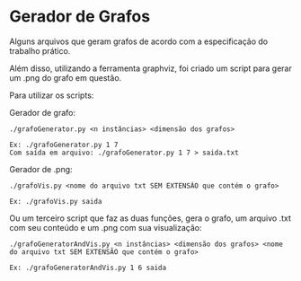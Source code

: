 Gerador de Grafos
=================

Alguns arquivos que geram grafos de acordo com a especificação do trabalho prático.

Além disso, utilizando a ferramenta graphviz, foi criado um script para gerar um .png do grafo em questão.

Para utilizar os scripts:

Gerador de grafo:

	./grafoGenerator.py <n instâncias> <dimensão dos grafos>

	Ex: ./grafoGenerator.py 1 7
	Com saída em arquivo: ./grafoGenerator.py 1 7 > saida.txt

Gerador de .png:

	./grafoVis.py <nome do arquivo txt SEM EXTENSÃO que contém o grafo>
	
	Ex: ./grafoVis.py saida

Ou um terceiro script que faz as duas funções, gera o grafo, um arquivo .txt com seu conteúdo e um .png com sua visualização:

	./grafoGeneratorAndVis.py <n instâncias> <dimensão dos grafos> <nome do arquivo txt SEM EXTENSÃO que contém o grafo>

	Ex: ./grafoGeneratorAndVis.py 1 6 saida
